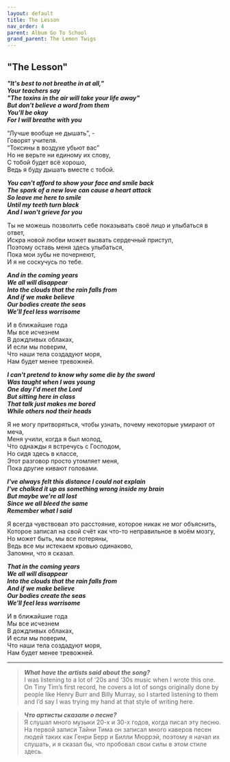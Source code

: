 ```yaml
---  
layout: default  
title: The Lesson  
nav_order: 4  
parent: Album Go To School  
grand_parent: The Lemon Twigs  
--- 
```


## **"The Lesson"**

**_"It's best to not breathe in at all,"  
Your teachers say  
"The toxins in the air will take your life away"  
But don't believe a word from them  
You'll be okay  
For I will breathe with you_**  

“Лучше вообще не дышать”, -   
Говорят учителя.  
“Токсины в воздухе убьют вас”  
Но не верьте ни единому их слову,  
С тобой будет всё хорошо,  
Ведь я буду дышать вместе с тобой.  

**_You can't afford to show your face and smile back  
The spark of a new love can cause a heart attack  
So leave me here to smile  
Until my teeth turn black  
And I won't grieve for you_**  

Ты не можешь позволить себе показывать своё лицо и улыбаться в ответ,  
Искра новой любви может вызвать сердечный приступ,  
Поэтому оставь меня здесь улыбаться,  
Пока мои зубы не почернеют,  
И я не соскучусь по тебе.  

**_And in the coming years  
We all will disappear  
Into the clouds that the rain falls from  
And if we make believe  
Our bodies create the seas  
We'll feel less worrisome_**  

И в ближайшие года  
Мы все исчезнем  
В дождливых облаках,  
И если мы поверим,  
Что наши тела создадуют моря,  
Нам будет менее тревожней.  

**_I can't pretend to know why some die by the sword  
Was taught when I was young  
One day I'd meet the Lord  
But sitting here in class  
That talk just makes me bored  
While others nod their heads_**  

Я не могу притворяться, чтобы узнать, почему некоторые умирают от меча,  
Меня учили, когда я был молод,  
Что однажды я встречусь с Господом,  
Но сидя здесь в классе,  
Этот разговор просто утомляет меня,   
Пока другие кивают головами.  

**_I've always felt this distance I could not explain  
I've chalked it up as something wrong inside my brain  
But maybe we're all lost  
Since we all bleed the same  
Remember what I said_**  

Я всегда чувствовал это расстояние, которое никак не мог объяснить,  
Которое записал на свой счёт как что-то неправильное в моём мозгу,  
Но может быть, мы все потеряны,  
Ведь все мы истекаем кровью одинаково,  
Запомни, что я сказал.  

**_That in the coming years  
We all will disappear  
Into the clouds that the rain falls from  
And if we make believe  
Our bodies create the seas  
We'll feel less worrisome_**  

И в ближайшие года  
Мы все исчезнем  
В дождливых облаках,  
И если мы поверим,  
Что наши тела создадуют моря,  
Нам будет менее тревожней.  

- - -

> **_What have the artists said about the song?_**  
I was listening to a lot of ‘20s and ‘30s music when I wrote this one. On Tiny Tim’s first record, he covers a lot of songs originally done by people like Henry Burr and Billy Murray, so I started listening to them and I’d say I was trying my hand at that style of writing here.

> **_Что артисты сказали о песне?_**  
Я слушал много музыки 20-х и 30-х годов, когда писал эту песню. На первой записи Тайни Тима он записал много каверов песен людей таких как Генри Берр и Билли Мюррэй, поэтому я начал их слушать, и я сказал бы, что пробовал свои силы в этом стиле здесь. 
